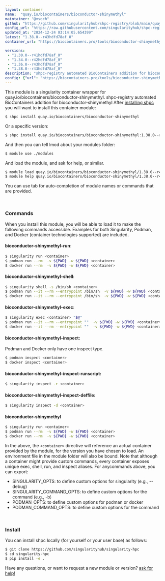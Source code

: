 ```yaml
---
layout: container
name:  "quay.io/biocontainers/bioconductor-shinymethyl"
maintainer: "@vsoch"
github: "https://github.com/singularityhub/shpc-registry/blob/main/quay.io/biocontainers/bioconductor-shinymethyl/container.yaml"
config_url: "https://raw.githubusercontent.com/singularityhub/shpc-registry/main/quay.io/biocontainers/bioconductor-shinymethyl/container.yaml"
updated_at: "2024-12-24 03:14:05.654399"
latest: "1.38.0--r43hdfd78af_0"
container_url: "https://biocontainers.pro/tools/bioconductor-shinymethyl"

versions:
 - "1.30.0--r41hdfd78af_0"
 - "1.34.0--r42hdfd78af_0"
 - "1.36.0--r43hdfd78af_0"
 - "1.38.0--r43hdfd78af_0"
description: "shpc-registry automated BioContainers addition for bioconductor-shinymethyl"
config: {"url": "https://biocontainers.pro/tools/bioconductor-shinymethyl", "maintainer": "@vsoch", "description": "shpc-registry automated BioContainers addition for bioconductor-shinymethyl", "latest": {"1.38.0--r43hdfd78af_0": "sha256:7e55e6602805399f22e13518197068d9700ba594e105d74e33003f9693ec8f25"}, "tags": {"1.30.0--r41hdfd78af_0": "sha256:bb598efeb2150f87b9a7d4ba0b1f3833212455f7095cc152e1f87d70b9953c21", "1.34.0--r42hdfd78af_0": "sha256:22c80a621d7bcaf3fef8e88ac8479189a0ac865198c9af8663034215e022c974", "1.36.0--r43hdfd78af_0": "sha256:a0e5ae83cc54f5df6936005e5cce2eea3f394a9d0b92ed05ce720a5b36eab615", "1.38.0--r43hdfd78af_0": "sha256:7e55e6602805399f22e13518197068d9700ba594e105d74e33003f9693ec8f25"}, "docker": "quay.io/biocontainers/bioconductor-shinymethyl"}
---
```


This module is a singularity container wrapper for quay.io/biocontainers/bioconductor-shinymethyl.
shpc-registry automated BioContainers addition for bioconductor-shinymethyl
After [installing shpc](#install) you will want to install this container module:


```bash
$ shpc install quay.io/biocontainers/bioconductor-shinymethyl
```

Or a specific version:

```bash
$ shpc install quay.io/biocontainers/bioconductor-shinymethyl:1.38.0--r43hdfd78af_0
```

And then you can tell lmod about your modules folder:

```bash
$ module use ./modules
```

And load the module, and ask for help, or similar.

```bash
$ module load quay.io/biocontainers/bioconductor-shinymethyl/1.38.0--r43hdfd78af_0
$ module help quay.io/biocontainers/bioconductor-shinymethyl/1.38.0--r43hdfd78af_0
```

You can use tab for auto-completion of module names or commands that are provided.

<br>

### Commands

When you install this module, you will be able to load it to make the following commands accessible.
Examples for both Singularity, Podman, and Docker (container technologies supported) are included.

#### bioconductor-shinymethyl-run:

```bash
$ singularity run <container>
$ podman run --rm  -v ${PWD} -w ${PWD} <container>
$ docker run --rm  -v ${PWD} -w ${PWD} <container>
```

#### bioconductor-shinymethyl-shell:

```bash
$ singularity shell -s /bin/sh <container>
$ podman run --it --rm --entrypoint /bin/sh  -v ${PWD} -w ${PWD} <container>
$ docker run --it --rm --entrypoint /bin/sh  -v ${PWD} -w ${PWD} <container>
```

#### bioconductor-shinymethyl-exec:

```bash
$ singularity exec <container> "$@"
$ podman run --it --rm --entrypoint ""  -v ${PWD} -w ${PWD} <container> "$@"
$ docker run --it --rm --entrypoint ""  -v ${PWD} -w ${PWD} <container> "$@"
```

#### bioconductor-shinymethyl-inspect:

Podman and Docker only have one inspect type.

```bash
$ podman inspect <container>
$ docker inspect <container>
```

#### bioconductor-shinymethyl-inspect-runscript:

```bash
$ singularity inspect -r <container>
```

#### bioconductor-shinymethyl-inspect-deffile:

```bash
$ singularity inspect -d <container>
```



#### bioconductor-shinymethyl

```bash
$ singularity run <container>
$ podman run --rm  -v ${PWD} -w ${PWD} <container>
$ docker run --rm  -v ${PWD} -w ${PWD} <container>
```


In the above, the `<container>` directive will reference an actual container provided
by the module, for the version you have chosen to load. An environment file in the
module folder will also be bound. Note that although a container
might provide custom commands, every container exposes unique exec, shell, run, and
inspect aliases. For anycommands above, you can export:

 - SINGULARITY_OPTS: to define custom options for singularity (e.g., --debug)
 - SINGULARITY_COMMAND_OPTS: to define custom options for the command (e.g., -b)
 - PODMAN_OPTS: to define custom options for podman or docker
 - PODMAN_COMMAND_OPTS: to define custom options for the command

<br>

### Install

You can install shpc locally (for yourself or your user base) as follows:

```bash
$ git clone https://github.com/singularityhub/singularity-hpc
$ cd singularity-hpc
$ pip install -e .
```

Have any questions, or want to request a new module or version? [ask for help!](https://github.com/singularityhub/singularity-hpc/issues)
